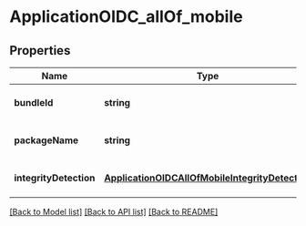 # ApplicationOIDC_allOf_mobile

## Properties
Name | Type | Description | Notes
------------ | ------------- | ------------- | -------------
**bundleId** | **string** |  | [optional] [default to null]
**packageName** | **string** |  | [optional] [default to null]
**integrityDetection** | [**ApplicationOIDCAllOfMobileIntegrityDetection**](ApplicationOIDCAllOfMobileIntegrityDetection.md) |  | [optional] [default to null]

[[Back to Model list]](../README.md#documentation-for-models) [[Back to API list]](../README.md#documentation-for-api-endpoints) [[Back to README]](../README.md)


